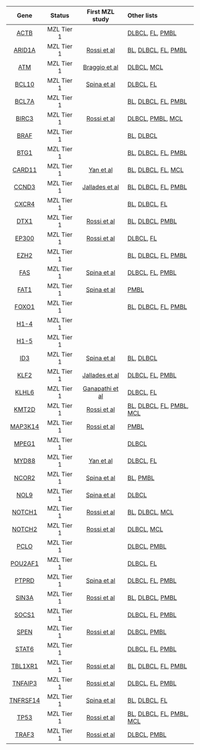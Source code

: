 |Gene|Status| First MZL study | Other lists | 
|:-:|:-:|:-:|:----|
|[ACTB](ACTB)|MZL Tier 1||[DLBCL](DLBCL_genes#tier-1-dlbcl-genes), [FL](FL_genes#tier-1-fl-genes), [PMBL](PMBL_genes#tier-1-pmbl-genes)|
|[ARID1A](ARID1A)|MZL Tier 1|[Rossi et al](papers/rossiCodingGenomeSplenic2012)|[BL](BL_genes#tier-1-bl-genes), [DLBCL](DLBCL_genes#tier-1-dlbcl-genes), [FL](FL_genes#tier-1-fl-genes), [PMBL](PMBL_genes#tier-1-pmbl-genes)|
|[ATM](ATM)|MZL Tier 1|[Braggio et al](papers/braggioGenomicAnalysisMarginal2012)|[DLBCL](DLBCL_genes#tier-1-dlbcl-genes), [MCL](MCL_genes#tier-1-mcl-genes)|
|[BCL10](BCL10)|MZL Tier 1|[Spina et al](papers/spinaGeneticsNodalMarginal2016)|[DLBCL](DLBCL_genes#tier-1-dlbcl-genes), [FL](FL_genes#tier-1-fl-genes)|
|[BCL7A](BCL7A)|MZL Tier 1||[BL](BL_genes#tier-1-bl-genes), [DLBCL](DLBCL_genes#tier-1-dlbcl-genes), [FL](FL_genes#tier-1-fl-genes), [PMBL](PMBL_genes#tier-2-pmbl-genes)|
|[BIRC3](BIRC3)|MZL Tier 1|[Rossi et al](papers/rossiAlterationBIRC3Multiple2011)|[DLBCL](DLBCL_genes#tier-2-dlbcl-genes), [PMBL](PMBL_genes#tier-2-pmbl-genes), [MCL](MCL_genes#tier-1-mcl-genes)|
|[BRAF](BRAF)|MZL Tier 1||[BL](BL_genes#tier-3-bl-genes), [DLBCL](DLBCL_genes#tier-1-dlbcl-genes)|
|[BTG1](BTG1)|MZL Tier 1||[BL](BL_genes#tier-2-bl-genes), [DLBCL](DLBCL_genes#tier-1-dlbcl-genes), [FL](FL_genes#tier-2-fl-genes), [PMBL](PMBL_genes#tier-1-pmbl-genes)|
|[CARD11](CARD11)|MZL Tier 1|[Yan et al](papers/yanBCRTLRSignaling2012)|[BL](BL_genes#tier-2-bl-genes), [DLBCL](DLBCL_genes#tier-1-dlbcl-genes), [FL](FL_genes#tier-1-fl-genes), [MCL](MCL_genes#tier-1-mcl-genes)|
|[CCND3](CCND3)|MZL Tier 1|[Jallades et al](papers/jalladesExomeSequencingIdentifies2017)|[BL](BL_genes#tier-1-bl-genes), [DLBCL](DLBCL_genes#tier-1-dlbcl-genes), [FL](FL_genes#tier-1-fl-genes), [PMBL](PMBL_genes#tier-2-pmbl-genes)|
|[CXCR4](CXCR4)|MZL Tier 1||[BL](BL_genes#tier-2-bl-genes), [DLBCL](DLBCL_genes#tier-1-dlbcl-genes), [FL](FL_genes#tier-2-fl-genes)|
|[DTX1](DTX1)|MZL Tier 1|[Rossi et al](papers/rossiCodingGenomeSplenic2012)|[BL](BL_genes#tier-3-bl-genes), [DLBCL](DLBCL_genes#tier-1-dlbcl-genes), [PMBL](PMBL_genes#tier-1-pmbl-genes)|
|[EP300](EP300)|MZL Tier 1|[Rossi et al](papers/rossiCodingGenomeSplenic2012)|[DLBCL](DLBCL_genes#tier-1-dlbcl-genes), [FL](FL_genes#tier-1-fl-genes)|
|[EZH2](EZH2)|MZL Tier 1||[BL](BL_genes#tier-1-bl-genes), [DLBCL](DLBCL_genes#tier-1-dlbcl-genes), [FL](FL_genes#tier-1-fl-genes), [PMBL](PMBL_genes#tier-1-pmbl-genes)|
|[FAS](FAS)|MZL Tier 1|[Spina et al](papers/spinaGeneticsNodalMarginal2016)|[DLBCL](DLBCL_genes#tier-1-dlbcl-genes), [FL](FL_genes#tier-1-fl-genes), [PMBL](PMBL_genes#tier-2-pmbl-genes)|
|[FAT1](FAT1)|MZL Tier 1|[Spina et al](papers/spinaGeneticsNodalMarginal2016)|[PMBL](PMBL_genes#tier-2-pmbl-genes)|
|[FOXO1](FOXO1)|MZL Tier 1||[BL](BL_genes#tier-1-bl-genes), [DLBCL](DLBCL_genes#tier-1-dlbcl-genes), [FL](FL_genes#tier-1-fl-genes), [PMBL](PMBL_genes#tier-2-pmbl-genes)|
|[H1-4](H1-4)|MZL Tier 1|||
|[H1-5](H1-5)|MZL Tier 1|||
|[ID3](ID3)|MZL Tier 1|[Spina et al](papers/spinaGeneticsNodalMarginal2016)|[BL](BL_genes#tier-1-bl-genes), [DLBCL](DLBCL_genes#tier-2-dlbcl-genes)|
|[KLF2](KLF2)|MZL Tier 1|[Jallades et al](papers/jalladesExomeSequencingIdentifies2017)|[DLBCL](DLBCL_genes#tier-1-dlbcl-genes), [FL](FL_genes#tier-2-fl-genes), [PMBL](PMBL_genes#tier-2-pmbl-genes)|
|[KLHL6](KLHL6)|MZL Tier 1|[Ganapathi et al](papers/ganapathiGeneticLandscapeDural2016)|[DLBCL](DLBCL_genes#tier-1-dlbcl-genes), [FL](FL_genes#tier-1-fl-genes)|
|[KMT2D](KMT2D)|MZL Tier 1|[Rossi et al](papers/rossiCodingGenomeSplenic2012)|[BL](BL_genes#tier-1-bl-genes), [DLBCL](DLBCL_genes#tier-1-dlbcl-genes), [FL](FL_genes#tier-1-fl-genes), [PMBL](PMBL_genes#tier-2-pmbl-genes), [MCL](MCL_genes#tier-1-mcl-genes)|
|[MAP3K14](MAP3K14)|MZL Tier 1|[Rossi et al](papers/rossiAlterationBIRC3Multiple2011)|[PMBL](PMBL_genes#tier-1-pmbl-genes)|
|[MPEG1](MPEG1)|MZL Tier 1||[DLBCL](DLBCL_genes#tier-1-dlbcl-genes)|
|[MYD88](MYD88)|MZL Tier 1|[Yan et al](papers/yanBCRTLRSignaling2012)|[DLBCL](DLBCL_genes#tier-1-dlbcl-genes), [FL](FL_genes#tier-2-fl-genes)|
|[NCOR2](NCOR2)|MZL Tier 1|[Spina et al](papers/spinaGeneticsNodalMarginal2016)|[BL](BL_genes#tier-2-bl-genes), [PMBL](PMBL_genes#tier-2-pmbl-genes)|
|[NOL9](NOL9)|MZL Tier 1|[Spina et al](papers/spinaGeneticsNodalMarginal2016)|[DLBCL](DLBCL_genes#tier-1-dlbcl-genes)|
|[NOTCH1](NOTCH1)|MZL Tier 1|[Rossi et al](papers/rossiCodingGenomeSplenic2012)|[BL](BL_genes#tier-3-bl-genes), [DLBCL](DLBCL_genes#tier-1-dlbcl-genes), [MCL](MCL_genes#tier-1-mcl-genes)|
|[NOTCH2](NOTCH2)|MZL Tier 1|[Rossi et al](papers/rossiCodingGenomeSplenic2012)|[DLBCL](DLBCL_genes#tier-1-dlbcl-genes), [MCL](MCL_genes#tier-1-mcl-genes)|
|[PCLO](PCLO)|MZL Tier 1||[DLBCL](DLBCL_genes#tier-2-dlbcl-genes), [PMBL](PMBL_genes#tier-2-pmbl-genes)|
|[POU2AF1](POU2AF1)|MZL Tier 1||[DLBCL](DLBCL_genes#tier-1-dlbcl-genes), [FL](FL_genes#tier-1-fl-genes)|
|[PTPRD](PTPRD)|MZL Tier 1|[Spina et al](papers/spinaGeneticsNodalMarginal2016)|[DLBCL](DLBCL_genes#tier-2-dlbcl-genes), [FL](FL_genes#tier-2-fl-genes), [PMBL](PMBL_genes#tier-2-pmbl-genes)|
|[SIN3A](SIN3A)|MZL Tier 1|[Rossi et al](papers/rossiCodingGenomeSplenic2012)|[BL](BL_genes#tier-1-bl-genes), [DLBCL](DLBCL_genes#tier-1-dlbcl-genes), [PMBL](PMBL_genes#tier-2-pmbl-genes)|
|[SOCS1](SOCS1)|MZL Tier 1||[DLBCL](DLBCL_genes#tier-1-dlbcl-genes), [FL](FL_genes#tier-1-fl-genes), [PMBL](PMBL_genes#tier-1-pmbl-genes)|
|[SPEN](SPEN)|MZL Tier 1|[Rossi et al](papers/rossiCodingGenomeSplenic2012)|[DLBCL](DLBCL_genes#tier-1-dlbcl-genes), [PMBL](PMBL_genes#tier-1-pmbl-genes)|
|[STAT6](STAT6)|MZL Tier 1||[DLBCL](DLBCL_genes#tier-1-dlbcl-genes), [FL](FL_genes#tier-1-fl-genes), [PMBL](PMBL_genes#tier-1-pmbl-genes)|
|[TBL1XR1](TBL1XR1)|MZL Tier 1|[Rossi et al](papers/rossiCodingGenomeSplenic2012)|[BL](BL_genes#tier-2-bl-genes), [DLBCL](DLBCL_genes#tier-1-dlbcl-genes), [FL](FL_genes#tier-1-fl-genes), [PMBL](PMBL_genes#tier-2-pmbl-genes)|
|[TNFAIP3](TNFAIP3)|MZL Tier 1|[Rossi et al](papers/rossiAlterationBIRC3Multiple2011)|[DLBCL](DLBCL_genes#tier-1-dlbcl-genes), [FL](FL_genes#tier-1-fl-genes), [PMBL](PMBL_genes#tier-1-pmbl-genes)|
|[TNFRSF14](TNFRSF14)|MZL Tier 1|[Spina et al](papers/spinaGeneticsNodalMarginal2016)|[BL](BL_genes#tier-2-bl-genes), [DLBCL](DLBCL_genes#tier-1-dlbcl-genes), [FL](FL_genes#tier-1-fl-genes)|
|[TP53](TP53)|MZL Tier 1|[Rossi et al](papers/rossiCodingGenomeSplenic2012)|[BL](BL_genes#tier-1-bl-genes), [DLBCL](DLBCL_genes#tier-1-dlbcl-genes), [FL](FL_genes#tier-1-fl-genes), [PMBL](PMBL_genes#tier-1-pmbl-genes), [MCL](MCL_genes#tier-1-mcl-genes)|
|[TRAF3](TRAF3)|MZL Tier 1|[Rossi et al](papers/rossiAlterationBIRC3Multiple2011)|[DLBCL](DLBCL_genes#tier-2-dlbcl-genes), [PMBL](PMBL_genes#tier-1-pmbl-genes)|
